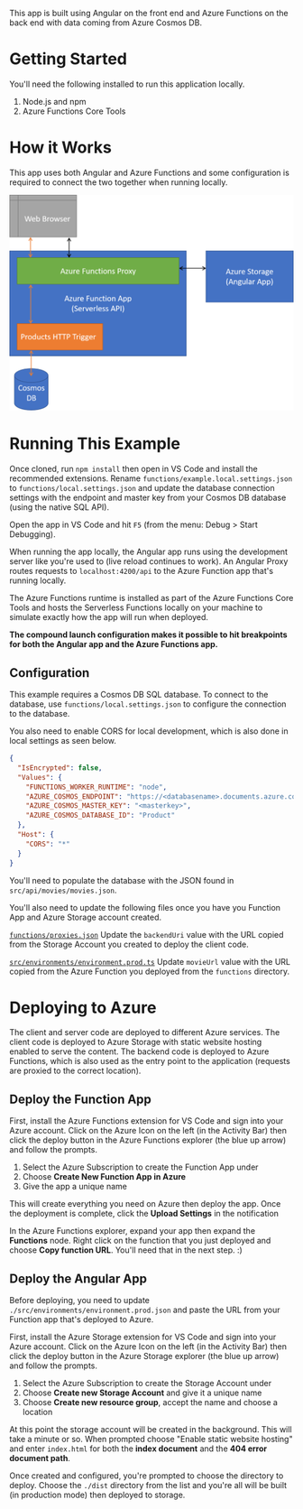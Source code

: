 This app is built using Angular on the front end and Azure Functions on the back
end with data coming from Azure Cosmos DB.

# Getting Started

You'll need the following installed to run this application locally.

1. Node.js and npm
1. Azure Functions Core Tools

# How it Works

This app uses both Angular and Azure Functions and some configuration is
required to connect the two together when running locally.

![Application Architecture](./app-diagram.png)

# Running This Example

Once cloned, run `npm install` then open in VS Code and install the recommended
extensions. Rename `functions/example.local.settings.json` to
`functions/local.settings.json` and update the database connection settings with
the endpoint and master key from your Cosmos DB database (using the native SQL
API).

Open the app in VS Code and hit `F5` (from the menu: Debug > Start Debugging).

When running the app locally, the Angular app runs using the development server
like you're used to (live reload continues to work). An Angular Proxy routes
requests to `localhost:4200/api` to the Azure Function app that's running
locally.

The Azure Functions runtime is installed as part of the Azure Functions Core
Tools and hosts the Serverless Functions locally on your machine to simulate
exactly how the app will run when deployed.

**The compound launch configuration makes it possible to hit breakpoints for
both the Angular app and the Azure Functions app.**

## Configuration

This example requires a Cosmos DB SQL database. To connect to the database, use
`functions/local.settings.json` to configure the connection to the database.

You also need to enable CORS for local development, which is also done in local
settings as seen below.

```json
{
  "IsEncrypted": false,
  "Values": {
    "FUNCTIONS_WORKER_RUNTIME": "node",
    "AZURE_COSMOS_ENDPOINT": "https://<databasename>.documents.azure.com:443/",
    "AZURE_COSMOS_MASTER_KEY": "<masterkey>",
    "AZURE_COSMOS_DATABASE_ID": "Product"
  },
  "Host": {
    "CORS": "*"
  }
}
```

You'll need to populate the database with the JSON found in
`src/api/movies/movies.json`.

You'll also need to update the following files once you have you Function App
and Azure Storage account created.

[`functions/proxies.json`](https://github.com/rahulsahay19/jam-stack-demo/blob/master/functions/proxies.json#L8)
Update the `backendUri` value with the URL copied from the Storage Account you
created to deploy the client code.

[`src/environments/environment.prod.ts`](https://github.com/rahulsahay19/jam-stack-demo/blob/master/src/environments/environment.prod.ts#L3)
Update `movieUrl` value with the URL copied from the Azure Function you
deployed from the `functions` directory.

# Deploying to Azure

The client and server code are deployed to different Azure services. The client
code is deployed to Azure Storage with static website hosting enabled to serve
the content. The backend code is deployed to Azure Functions, which is also used
as the entry point to the application (requests are proxied to the correct
location).

## Deploy the Function App

First, install the Azure Functions extension for VS Code and sign into your
Azure account. Click on the Azure Icon on the left (in the Activity Bar) then
click the deploy button in the Azure Functions explorer (the blue up arrow) and
follow the prompts.

1. Select the Azure Subscription to create the Function App under
1. Choose **Create New Function App in Azure**
1. Give the app a unique name

This will create everything you need on Azure then deploy the app. Once the
deployment is complete, click the **Upload Settings** in the notification

In the Azure Functions explorer, expand your app then expand the **Functions**
node. Right click on the function that you just deployed and choose
**Copy function URL**. You'll need that in the next step. :)

## Deploy the Angular App

Before deploying, you need to update `./src/environments/environment.prod.json`
and paste the URL from your Function app that's deployed to Azure.

First, install the Azure Storage extension for VS Code and sign into your Azure
account. Click on the Azure Icon on the left (in the Activity Bar) then click
the deploy button in the Azure Storage explorer (the blue up arrow) and follow
the prompts.

1. Select the Azure Subscription to create the Storage Account under
1. Choose **Create new Storage Account** and give it a unique name
1. Choose **Create new resource group**, accept the name and choose a location

At this point the storage account will be created in the background. This will
take a minute or so. When prompted choose "Enable static website hosting" and
enter `index.html` for both the **index document** and the
**404 error document path**.

Once created and configured, you're prompted to choose the directory to deploy.
Choose the `./dist` directory from the list and you're all will be built (in
production mode) then deployed to storage.

